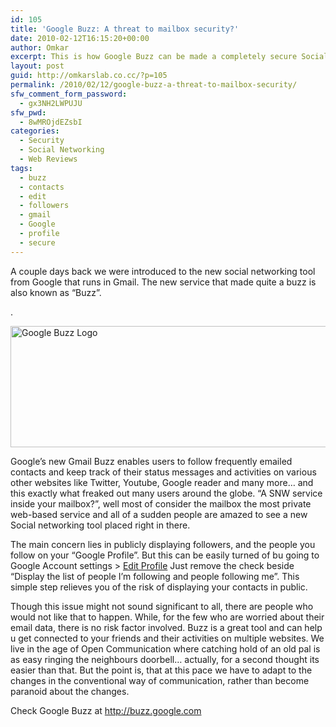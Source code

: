 ```yaml
---
id: 105
title: 'Google Buzz: A threat to mailbox security?'
date: 2010-02-12T16:15:20+00:00
author: Omkar
excerpt: This is how Google Buzz can be made a completely secure Social Networking tool even though it resides inside your very private Mailbox!
layout: post
guid: http://omkarslab.co.cc/?p=105
permalink: /2010/02/12/google-buzz-a-threat-to-mailbox-security/
sfw_comment_form_password:
  - gx3NH2LWPUJU
sfw_pwd:
  - 8wMROjdEZsbI
categories:
  - Security
  - Social Networking
  - Web Reviews
tags:
  - buzz
  - contacts
  - edit
  - followers
  - gmail
  - Google
  - profile
  - secure
---
```

A couple days back we were introduced to the new social networking tool from Google that runs in Gmail. The new service that made quite a buzz is also known as &#8220;Buzz&#8221;.

.
  
<img class="aligncenter" title="Google Buzz" src="http://lh5.ggpht.com/_Tf3uLIahhCQ/S3V9qzQIa7I/AAAAAAAAAj0/58h-CgRBJXE/s800/buzz.jpg" alt="Google Buzz Logo" width="570" height="194" />

Google&#8217;s new Gmail Buzz enables users to follow frequently emailed contacts and keep track of their status messages and activities on various other websites like Twitter, Youtube, Google reader and many more&#8230; and this exactly what freaked out many users around the globe. &#8220;A SNW service inside your mailbox?&#8221;, well most of consider the mailbox the most private web-based service and all of a sudden people are amazed to see a new Social networking tool placed right in there.

The main concern lies in publicly displaying followers, and the people you follow on your &#8220;Google Profile&#8221;. But this can be easily turned of bu going to Google Account settings > [Edit Profile](http://www.google.com/profiles/me/editprofile) Just remove the check beside &#8220;Display the list of people I&#8217;m following and people following me&#8221;. This simple step relieves you of the risk of displaying your contacts in public.

Though this issue might not sound significant to all, there are people who would not like that to happen. While, for the few who are worried about their email data, there is no risk factor involved. Buzz is a great tool and can help u get connected to your friends and their activities on multiple websites. We live in the age of Open Communication where catching hold of an old pal is as easy ringing the neighbours doorbell&#8230; actually, for a second thought its easier than that. But the point is, that at this pace we have to adapt to the changes in the conventional way of communication, rather than become paranoid about the changes.

Check Google Buzz at <a href="http://buzz.google.com" target="_blank">http://buzz.google.com</a>